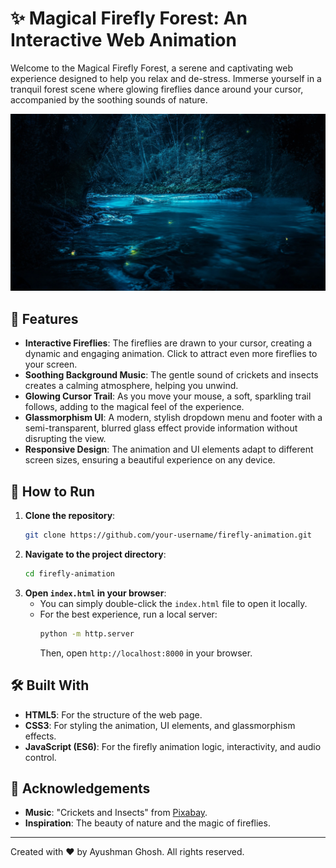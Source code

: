 # ✨ Magical Firefly Forest: An Interactive Web Animation

Welcome to the Magical Firefly Forest, a serene and captivating web experience designed to help you relax and de-stress. Immerse yourself in a tranquil forest scene where glowing fireflies dance around your cursor, accompanied by the soothing sounds of nature.

![Firefly Animation Screenshot](Step-007a.jpg)

## 🌟 Features

- **Interactive Fireflies**: The fireflies are drawn to your cursor, creating a dynamic and engaging animation. Click to attract even more fireflies to your screen.
- **Soothing Background Music**: The gentle sound of crickets and insects creates a calming atmosphere, helping you unwind.
- **Glowing Cursor Trail**: As you move your mouse, a soft, sparkling trail follows, adding to the magical feel of the experience.
- **Glassmorphism UI**: A modern, stylish dropdown menu and footer with a semi-transparent, blurred glass effect provide information without disrupting the view.
- **Responsive Design**: The animation and UI elements adapt to different screen sizes, ensuring a beautiful experience on any device.

## 🚀 How to Run

1.  **Clone the repository**:
    ```bash
    git clone https://github.com/your-username/firefly-animation.git
    ```
2.  **Navigate to the project directory**:
    ```bash
    cd firefly-animation
    ```
3.  **Open `index.html` in your browser**:
    - You can simply double-click the `index.html` file to open it locally.
    - For the best experience, run a local server:
      ```bash
      python -m http.server
      ```
      Then, open `http://localhost:8000` in your browser.

## 🛠️ Built With

- **HTML5**: For the structure of the web page.
- **CSS3**: For styling the animation, UI elements, and glassmorphism effects.
- **JavaScript (ES6)**: For the firefly animation logic, interactivity, and audio control.

## 💖 Acknowledgements

- **Music**: "Crickets and Insects" from [Pixabay](https://pixabay.com).
- **Inspiration**: The beauty of nature and the magic of fireflies.

---

Created with ❤️ by Ayushman Ghosh. All rights reserved.